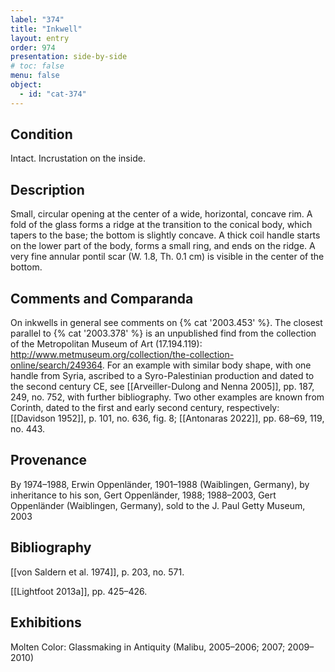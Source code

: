 ```yaml
---
label: "374"
title: "Inkwell"
layout: entry
order: 974
presentation: side-by-side
# toc: false
menu: false
object:
  - id: "cat-374"
---
```


## Condition

Intact. Incrustation on the inside.

## Description

Small, circular opening at the center of a wide, horizontal, concave rim. A fold of the glass forms a ridge at the transition to the conical body, which tapers to the base; the bottom is slightly concave. A thick coil handle starts on the lower part of the body, forms a small ring, and ends on the ridge. A very fine annular pontil scar (W. 1.8, Th. 0.1 cm) is visible in the center of the bottom.

## Comments and Comparanda

On inkwells in general see comments on {% cat '2003.453' %}. The closest parallel to {% cat '2003.378' %} is an unpublished find from the collection of the Metropolitan Museum of Art (17.194.119): http://www.metmuseum.org/collection/the-collection-online/search/249364. For an example with similar body shape, with one handle from Syria, ascribed to a Syro-Palestinian production and dated to the second century CE, see [[Arveiller-Dulong and Nenna 2005]], pp. 187, 249, no. 752, with further bibliography. Two other examples are known from Corinth, dated to the first and early second century, respectively: [[Davidson 1952]], p. 101, no. 636, fig. 8; [[Antonaras 2022]], pp. 68–69, 119, no. 443.

## Provenance

By 1974–1988, Erwin Oppenländer, 1901–1988 (Waiblingen, Germany), by inheritance to his son, Gert Oppenländer, 1988; 1988–2003, Gert Oppenländer (Waiblingen, Germany), sold to the J. Paul Getty Museum, 2003

## Bibliography

[[von Saldern et al. 1974]], p. 203, no. 571.

[[Lightfoot 2013a]], pp. 425–426.

## Exhibitions

Molten Color: Glassmaking in Antiquity (Malibu, 2005–2006; 2007; 2009–2010)